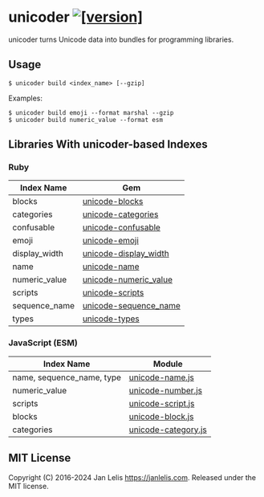 # unicoder [![[version]](https://badge.fury.io/rb/unicoder.svg)](https://badge.fury.io/rb/unicoder)

unicoder turns Unicode data into bundles for programming libraries.

## Usage

```
$ unicoder build <index_name> [--gzip]
```

Examples:

```
$ unicoder build emoji --format marshal --gzip
$ unicoder build numeric_value --format esm
```


## Libraries With unicoder-based Indexes

### Ruby

Index Name    | Gem
--------------|----
blocks        | [unicode-blocks](https://github.com/janlelis/unicode-blocks)
categories    | [unicode-categories](https://github.com/janlelis/unicode-categories)
confusable    | [unicode-confusable](https://github.com/janlelis/unicode-confusable)
emoji         | [unicode-emoji](https://github.com/janlelis/unicode-emoji)
display\_width| [unicode-display_width](https://github.com/janlelis/unicode-display_width)
name          | [unicode-name](https://github.com/janlelis/unicode-name)
numeric\_value| [unicode-numeric_value](https://github.com/janlelis/unicode-numeric_value)
scripts       | [unicode-scripts](https://github.com/janlelis/unicode-scripts)
sequence\_name| [unicode-sequence_name](https://github.com/janlelis/unicode-sequence_name)
types         | [unicode-types](https://github.com/janlelis/unicode-types)

### JavaScript (ESM)

Index Name    | Module
--------------|----
name, sequence\_name, type | [unicode-name.js](https://github.com/janlelis/unicode-name.js)
numeric\_value| [unicode-number.js](https://github.com/janlelis/unicode-number.js)
scripts | [unicode-script.js](https://github.com/janlelis/unicode-script.js)
blocks | [unicode-block.js](https://github.com/janlelis/unicode-block.js)
categories | [unicode-category.js](https://github.com/janlelis/unicode-category.js)

## MIT License

Copyright (C) 2016-2024 Jan Lelis <https://janlelis.com>. Released under the MIT license.

